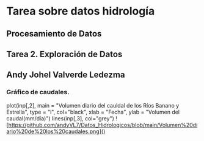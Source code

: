 # Tarea sobre datos hidrología  
## Procesamiento de Datos  
## Tarea 2. Exploración de Datos  
## Andy Johel Valverde Ledezma  

### Gráfico de caudales.
plot(inp[,2],
     main = "Volumen diario del cauldal de los Ríos Banano y Estrella",
     type = "l", col="black", xlab = "Fecha",
     ylab = "Volumen del caudal(mm/día)")
lines(inp[,3],
      col="grey")
![https://github.com/andyVL7/Datos_Hidrologicos/blob/main/Volumen%20diario%20de%20los%20caudales.png]()
